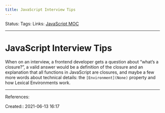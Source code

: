 ```yaml
---
title: JavaScript Interview Tips
---
```

Status:
Tags: 
Links: [JavaScript MOC](out/javascript-moc.md)
___
# JavaScript Interview Tips
When on an interview, a frontend developer gets a question about “what’s a closure?”, a valid answer would be a definition of the closure and an explanation that all functions in JavaScript are closures, and maybe a few more words about technical details: the `[Environment](None)` property and how Lexical Environments work.
___
References:

Created:: 2021-06-13 16:17
